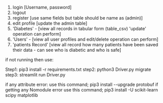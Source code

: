 1) login		[Username, password] 
2) logout
3) register 		[use same fields but table should be name as (admin)] 
4) edit profile 	[update the admin table]
5) 'Diabetes' 	- 	[view all records in tabular form (table_csv) 'update' operation can perform]
6) 'Users' 	-	[view all user profiles and edit/delete operation can perform]
7) 'patients Record' 	[view all record how many patients have been saved their data - can see who is diabetic and who is safe]


if not running then use:

Step1: pip3 install -r requirements.txt
step2: python3 Driver.py migrate
step3: streamlit run Driver.py

if any attribute error: use this command; pip3 install --upgrade protobuf
if getting any Nomodule error use this command; pip3 install -U scikit-learn scipy matplotlib

